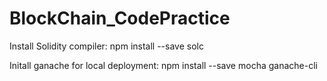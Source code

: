 # BlockChain_CodePractice

Install Solidity compiler:
   npm install --save solc

Initall ganache for local deployment:
   npm install --save mocha ganache-cli
